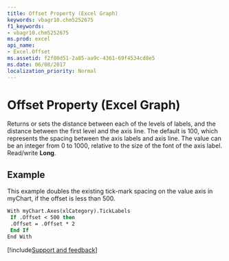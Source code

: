 ```yaml
---
title: Offset Property (Excel Graph)
keywords: vbagr10.chm5252675
f1_keywords:
- vbagr10.chm5252675
ms.prod: excel
api_name:
- Excel.Offset
ms.assetid: f2f00d51-2a85-aa9c-4361-69f4534cd8e5
ms.date: 06/08/2017
localization_priority: Normal
---
```



# Offset Property (Excel Graph)

Returns or sets the distance between each of the levels of labels, and the distance between the first level and the axis line. The default is 100, which represents the spacing between the axis labels and axis line. The value can be an integer from 0 to 1000, relative to the size of the font of the axis label. Read/write  **Long**.


## Example

This example doubles the existing tick-mark spacing on the value axis in myChart, if the offset is less than 500.


```vb
With myChart.Axes(xlCategory).TickLabels 
 If .Offset < 500 then 
 .Offset = .Offset * 2 
 End If 
End With 

```

[!include[Support and feedback](~/includes/feedback-boilerplate.md)]